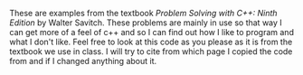 These are examples from the textbook *Problem Solving with C++: Ninth Edition* by Walter Savitch.
These problems are mainly in use so that way I can get more of a feel of c++ and so I can find out how I like to program and what I don't like.
Feel free to look at this code as you please as it is from the textbook we use in class.
I will try to cite from which page I copied the code from and if I changed anything about it.